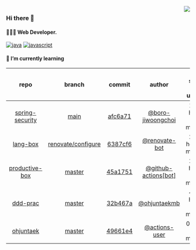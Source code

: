 <img align="right" src="https://github-readme-stats.vercel.app/api?username=ohjuntaek&show_icons=true&hide_title=true" />

### Hi there 👋

#### 🧑🏻‍💻  Web Developer. 

[![java](http://img.shields.io/badge/-java-black?style=flat-square&logo=)](#) 
[![javascript](http://img.shields.io/badge/-javascript-darkgray?style=flat-square&logo=)](#) 


<!--
**ohjuntaek/ohjuntaek** is a ✨ _special_ ✨ repository because its `README.md` (this file) appears on your GitHub profile.

Here are some ideas to get you started:

- 🔭 I’m currently working on ...
- 🌱 I’m currently learning ...
- 👯 I’m looking to collaborate on ...
- 🤔 I’m looking for help with ...
- 💬 Ask me about ...
- 📫 How to reach me: ...
- 😄 Pronouns: ...
- ⚡ Fun fact: ...
-->

#### 🌱 I’m currently learning

| repo | branch | commit | author | time since last update | language |
|:---:|:---:|:---:|:---:|:---:|:---:|
| [spring-security](https://github.com/ohjuntaek/spring-security) | [main](https://github.com/ohjuntaek/spring-security/tree/main) |[afc6a71](https://github.com/ohjuntaek/spring-security/commit/afc6a714fd13cf3c21a63cf0d2b9502ca3833c7f) | [@boro-jiwoongchoi](https://github.com/boro-jiwoongchoi) |1856 hours 41 minutes | ![](https://img.shields.io/badge/language-Java-default.svg?style=flat-square)|
| [lang-box](https://github.com/ohjuntaek/lang-box) | [renovate/configure](https://github.com/ohjuntaek/lang-box/tree/renovate/configure) |[6387cf6](https://github.com/ohjuntaek/lang-box/commit/6387cf66f97ac0dc00fc5aa7b0ca37c0f6026a13) | [@renovate-bot](https://github.com/renovate-bot) |2213 hours 9 minutes | ![](https://img.shields.io/badge/language-JavaScript-default.svg?style=flat-square)|
| [productive-box](https://github.com/ohjuntaek/productive-box) | [master](https://github.com/ohjuntaek/productive-box/tree/master) |[45a1751](https://github.com/ohjuntaek/productive-box/commit/45a175132e153c57891c818fe4bac5119b270c6d) | [@github-actions[bot]](https://github.com/github-actions%5Bbot%5D) |2213 hours 15 minutes | ![](https://img.shields.io/badge/language-TypeScript-default.svg?style=flat-square)|
| [ddd-prac](https://github.com/ohjuntaek/ddd-prac) | [master](https://github.com/ohjuntaek/ddd-prac/tree/master) |[32b467a](https://github.com/ohjuntaek/ddd-prac/commit/32b467a33aa39b89d7b74c9f3877b102d08e6b75) | [@ohjuntaekmb](https://github.com/ohjuntaekmb) |4252 hours 14 minutes | ![](https://img.shields.io/badge/language-Java-default.svg?style=flat-square)|
| [ohjuntaek](https://github.com/ohjuntaek/ohjuntaek) | [master](https://github.com/ohjuntaek/ohjuntaek/tree/master) |[49661e4](https://github.com/ohjuntaek/ohjuntaek/commit/49661e46774f68d7e1e0cc10f53e927c95d0c143) | [@actions-user](https://github.com/actions-user) |0 hours 13 minutes | ![](https://img.shields.io/badge/language-Go-default.svg?style=flat-square)|



